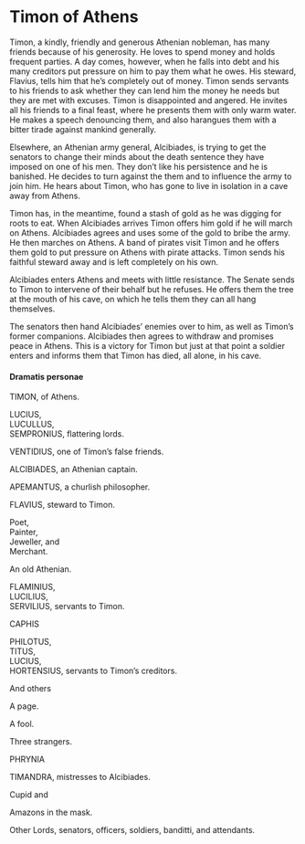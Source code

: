 <!-- ======================================================================
--- Search engine
title:          Timon of Athens
keywords:       Timon, Athens, tragedy
description:    Timon of Athens by William Shakespeare.
--- Menu system
order:          90
text:           Timon of Athens
hidden:         false
umbel:          false
--- Page properties
id:             
document:       
layout:         layout-2-left
$-left:         play-list
searchable:     true
======================================================================= -->

# Timon of Athens

Timon, a kindly, friendly and generous Athenian nobleman, has many friends
because of his generosity. He loves to spend money and holds frequent parties.
A day comes, however, when he falls into debt and his many creditors put
pressure on him to pay them what he owes. His steward, Flavius, tells him that
he’s completely out of money. Timon sends servants to his friends to ask whether
they can lend him the money he needs but they are met with excuses. Timon is
disappointed and angered. He invites all his friends to a final feast, where he
presents them with only warm water. He makes a speech denouncing them, and also
harangues them with a bitter tirade against mankind generally.

Elsewhere, an Athenian army general, Alcibiades, is trying to get the senators
to change their minds about the death sentence they have imposed on one of his
men. They don’t like his persistence and he is banished. He decides to turn
against the them and to influence the army to join him. He hears about Timon,
who has gone to live in isolation in a cave away from Athens.

Timon has, in the meantime, found a stash of gold as he was digging for roots to
eat. When Alcibiades arrives Timon offers him gold if he will march on Athens.
Alcibiades agrees and uses some of the gold to bribe the army. He then marches
on Athens. A band of pirates visit Timon and he offers them gold to put pressure
on Athens with pirate attacks. Timon sends his faithful steward away and is left
completely on his own.

Alcibiades enters Athens and meets with little resistance. The Senate sends to
Timon to intervene of their behalf but he refuses. He offers them the tree at
the mouth of his cave, on which he tells them they can all hang themselves.

The senators then hand Alcibiades’ enemies over to him, as well as Timon’s
former companions. Alcibiades then agrees to withdraw and promises peace in
Athens. This is a victory for Timon but just at that point a soldier enters and
informs them that Timon has died, all alone, in his cave.

#### Dramatis personae

TIMON, of Athens.

LUCIUS,  
LUCULLUS,  
SEMPRONIUS, flattering lords.

VENTIDIUS, one of Timon’s false friends.

ALCIBIADES, an Athenian captain.

APEMANTUS, a churlish philosopher.

FLAVIUS, steward to Timon.

Poet,  
Painter,  
Jeweller, and  
Merchant.

An old Athenian.

FLAMINIUS,  
LUCILIUS,  
SERVILIUS, servants to Timon.

CAPHIS

PHILOTUS,  
TITUS,  
LUCIUS,  
HORTENSIUS, servants to Timon’s creditors.

And others

A page.

A fool.

Three strangers.

PHRYNIA

TIMANDRA, mistresses to Alcibiades.

Cupid and

Amazons in the mask.

Other Lords, senators, officers, soldiers, banditti, and attendants.
